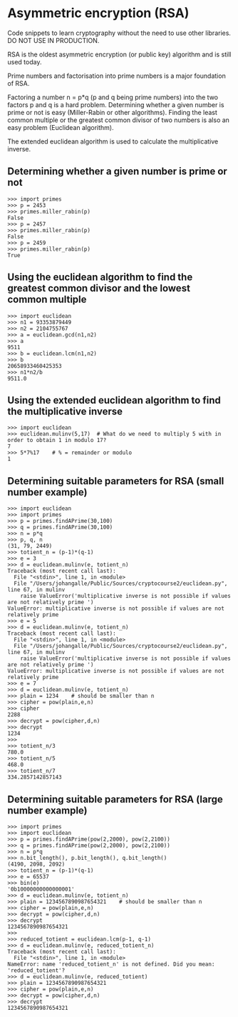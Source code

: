 # Asymmetric encryption (RSA)
Code snippets to learn cryptography without the need to use other libraries. DO NOT USE IN PRODUCTION.

RSA is the oldest asymmetric encryption (or public key) algorithm and is still used today. 

Prime numbers and factorisation into prime numbers is a major foundation of RSA. 

Factoring a number n = p*q (p and q being prime numbers) into the two factors p and q is a hard problem. 
Determining whether a given number is prime or not is easy (Miller-Rabin or other algorithms). Finding the least common multiple or the greatest common divisor of two numbers is also an easy problem (Euclidean algorithm).

The extended euclidean algorithm is used to calculate the multiplicative inverse. 

## Determining whether a given number is prime or not
```
>>> import primes
>>> p = 2453
>>> primes.miller_rabin(p)
False
>>> p = 2457
>>> primes.miller_rabin(p)
False
>>> p = 2459
>>> primes.miller_rabin(p)
True
```
## Using the euclidean algorithm to find the greatest common divisor and the lowest common multiple
```
>>> import euclidean
>>> n1 = 93353879449
>>> n2 = 2104755767
>>> a = euclidean.gcd(n1,n2)
>>> a
9511
>>> b = euclidean.lcm(n1,n2)
>>> b
20658933460425353
>>> n1*n2/b
9511.0
```
## Using the extended euclidean algorithm to find the multiplicative inverse
```
>>> import euclidean
>>> euclidean.mulinv(5,17)  # What do we need to multiply 5 with in order to obtain 1 in modulo 17?
7
>>> 5*7%17    # % = remainder or modulo
1
```
## Determining suitable parameters for RSA (small number example)
```
>>> import euclidean
>>> import primes
>>> p = primes.findAPrime(30,100)
>>> q = primes.findAPrime(30,100)
>>> n = p*q
>>> p, q, n
(31, 79, 2449)
>>> totient_n = (p-1)*(q-1)
>>> e = 3
>>> d = euclidean.mulinv(e, totient_n)
Traceback (most recent call last):
  File "<stdin>", line 1, in <module>
  File "/Users/johangalle/Public/Sources/cryptocourse2/euclidean.py", line 67, in mulinv
    raise ValueError('multiplicative inverse is not possible if values are not relatively prime ')
ValueError: multiplicative inverse is not possible if values are not relatively prime 
>>> e = 5
>>> d = euclidean.mulinv(e, totient_n)
Traceback (most recent call last):
  File "<stdin>", line 1, in <module>
  File "/Users/johangalle/Public/Sources/cryptocourse2/euclidean.py", line 67, in mulinv
    raise ValueError('multiplicative inverse is not possible if values are not relatively prime ')
ValueError: multiplicative inverse is not possible if values are not relatively prime 
>>> e = 7
>>> d = euclidean.mulinv(e, totient_n)
>>> plain = 1234    # should be smaller than n
>>> cipher = pow(plain,e,n)
>>> cipher
2288
>>> decrypt = pow(cipher,d,n)
>>> decrypt
1234
>>> 
>>> totient_n/3
780.0
>>> totient_n/5
468.0
>>> totient_n/7
334.2857142857143
```
## Determining suitable parameters for RSA (large number example)
```
>>> import primes
>>> import euclidean
>>> p = primes.findAPrime(pow(2,2000), pow(2,2100))
>>> q = primes.findAPrime(pow(2,2000), pow(2,2100))
>>> n = p*q
>>> n.bit_length(), p.bit_length(), q.bit_length()
(4190, 2098, 2092)
>>> totient_n = (p-1)*(q-1)
>>> e = 65537
>>> bin(e)
'0b10000000000000001'
>>> d = euclidean.mulinv(e, totient_n)
>>> plain = 1234567890987654321    # should be smaller than n
>>> cipher = pow(plain,e,n)
>>> decrypt = pow(cipher,d,n)
>>> decrypt
1234567890987654321
>>> 
>>> reduced_totient = euclidean.lcm(p-1, q-1)
>>> d = euclidean.mulinv(e, reduced_totient_n)
Traceback (most recent call last):
  File "<stdin>", line 1, in <module>
NameError: name 'reduced_totient_n' is not defined. Did you mean: 'reduced_totient'?
>>> d = euclidean.mulinv(e, reduced_totient)
>>> plain = 1234567890987654321 
>>> cipher = pow(plain,e,n)
>>> decrypt = pow(cipher,d,n)
>>> decrypt
1234567890987654321
```
